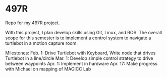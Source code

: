 # 497R
Repo for my 497R project.

With this project, I plan develop skills using Git, Linux, and ROS. The overall scope for this semester is to implement a control system to navigate a turtlebot in a motion capture room.

Milestones:
Feb. 1: Drive Turtlebot with Keyboard, Write node that drives Turtlebot in a line/circle 
Mar. 1: Develop simple control strategy to drive between waypoints 
Apr. 1: Implement in hardware 
Apr. 17: Make progress with Michael on mapping of MAGICC Lab